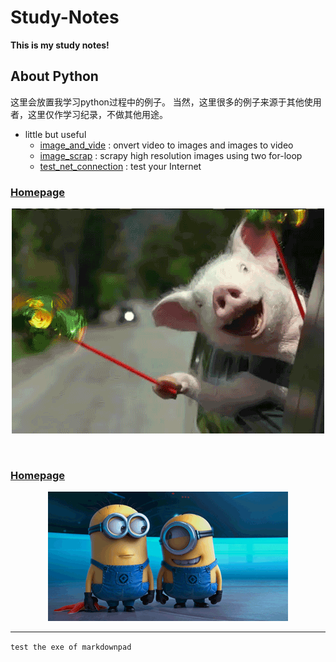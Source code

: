 # Study-Notes
**This is my study notes!**
## About Python
这里会放置我学习python过程中的例子。
当然，这里很多的例子来源于其他使用者，这里仅作学习纪录，不做其他用途。

* little but useful
  * [image_and_vide](https://github.com/zllrunning/Study-Notes/blob/master/little%20but%20useful/image_and_video.py) : onvert video to images and images to video
  * [image_scrap](https://github.com/zllrunning/Study-Notes/blob/master/little%20but%20useful/image_scrapy.py) : scrapy high resolution images using two for-loop
  * [test_net_connection](https://github.com/zllrunning/Study-Notes/blob/master/little%20but%20useful/test_net_connection.py) : test your Internet
### [Homepage](https://github.com/zllrunning)
<p align="center">
	<a href="https://github.com/zllrunning">
    <img class="page-image" src="https://github.com/zllrunning/Study-Notes/blob/master/images/funny-pig.gif" >
	</a>
</p>


<br>  

### [Homepage](https://github.com/zllrunning)
<p align="center">
	<a href="https://github.com/zllrunning">
    <img class="page-image" src="https://github.com/zllrunning/Study-Notes/blob/master/images/giphy.gif" >
	</a>
</p>

----------
`test the exe of markdownpad`